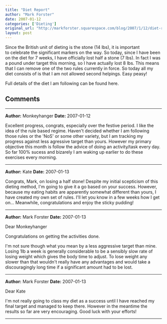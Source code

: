 ```yaml
---
title: "Diet Report"
author: "Mark Forster"
date: 2007-01-12
categories: ['Dieting']
original_url: "http://markforster.squarespace.com/blog/2007/1/12/diet-report.html"
layout: post
---
```


Since the British unit of dieting is the stone (14 lbs), it is important to celebrate the significant markers on the way. So today, since I have been on the diet for 7 weeks, I have officially lost half a stone (7 lbs). In fact I was a pound under target this morning, so I have actually lost 8 lbs. This means that I can remove one of the two rules currently in force. So today all my diet consists of is that I am not allowed second helpings. Easy peasy!

Full details of the diet I am following can be found here.


## Comments

---

**Author:** Monkeyhanger
**Date:** 2007-01-12

Excellent progress, congrats, especially over the festive period. I like the idea of the rule based regime. Haven't decided whether I am following those rules or the 'NoS' or some other variety, but I am tracking my progress against less agressive target than yours. However my primary objective this month is follow the advice of doing an activity/task every day. So far 100% sucess and bizarely I am waking up earlier to do these exercises every morning.

---

**Author:** Kate
**Date:** 2007-01-13

Congrats, Mark, on losing a half stone! Despite my initial scepticism of this dieting method, I'm going to give it a go based on your success. However, because my eating habits are apparently somewhat different than yours, I have created my own set of rules. I'll let you know in a few weeks how I get on... Meanwhile, congratulations and enjoy the sticky pudding!

---

**Author:** Mark Forster
**Date:** 2007-01-13

Dear Monkeyhanger  
  
Congratulations on getting the activities done.   
  
I'm not sure though what you mean by a less aggressive target than mine. Losing 1lb a week is generally considerable to be a sensibly slow rate of losing weight which gives the body time to adjust. To lose weight any slower than that wouldn't really have any advantages and would take a discouragingly long time if a significant amount had to be lost.

---

**Author:** Mark Forster
**Date:** 2007-01-13

Dear Kate  
  
I'm not really going to class my diet as a success until I have reached my final target and managed to keep there. However in the meantime the results so far are very encouraging. Good luck with your efforts!

---

